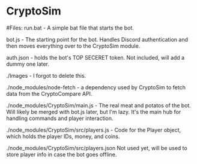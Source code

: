 # CryptoSim

#Files:
run.bat - A simple bat file that starts the bot.

bot.js - The starting point for the bot. Handles Discord authentication
  and then moves everything over to the CryptoSim module.

auth.json - holds the bot's TOP SECERET token. Not included, will add a dummy one later.

./Images - I forgot to delete this.

./node_modules/node-fetch - a dependency used by CryptoSim to fetch data from the CryptoCompare API.

./node_modules/CryptoSim/main.js - The real meat and potatos of the bot.
  Will likely be merged with bot.js later, but I'm lazy. It's the main hub for handling commands and player interaction.

./node_modules/CryptoSim/src/players.js - Code for the Player object, which holds the player IDs, money, and coins.

./node_modules/CryptoSim/src/players.json Not used yet, will be used to store player info in case the bot goes offline.
